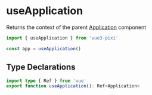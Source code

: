 # useApplication

Returns the context of the parent [Application](https://svelte-pixi.com/docs/components/application) component

```ts
import { useApplication } from 'vue3-pixi'

const app = useApplication()
```

## Type Declarations

```ts
import type { Ref } from 'vue'
export function useApplication(): Ref<Application>
```